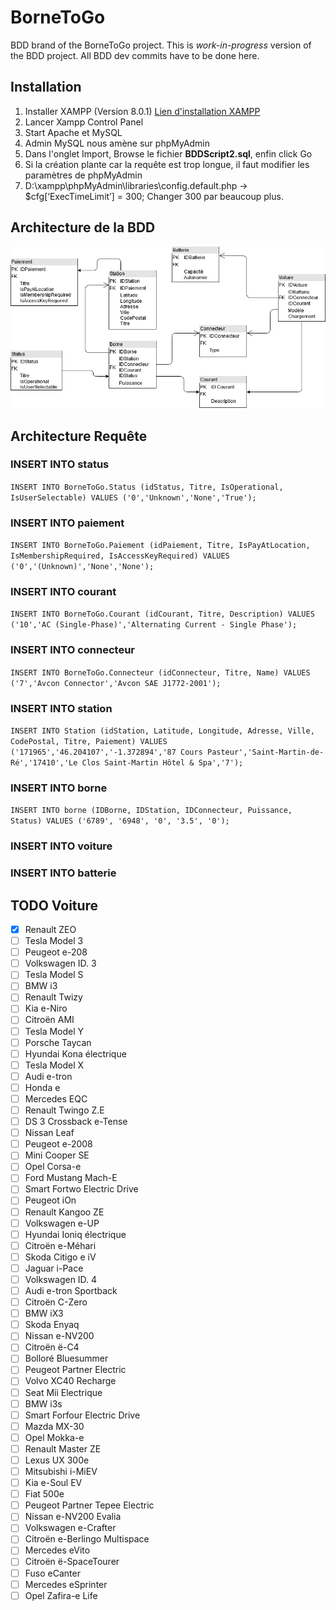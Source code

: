 # BorneToGo

BDD brand of the BorneToGo project. This is *work-in-progress* version of the BDD project. All BDD dev commits have to be done here.

## Installation
1. Installer XAMPP (Version 8.0.1) [Lien d'installation XAMPP](https://www.apachefriends.org/download.html)
2. Lancer Xampp Control Panel
3. Start Apache et MySQL
4. Admin MySQL nous amène sur phpMyAdmin
5. Dans l'onglet Import, Browse le fichier **BDDScript2.sql**, enfin click Go
6. Si la création plante car la requête est trop longue, il faut modifier les paramètres de phpMyAdmin
7. D:\xampp\phpMyAdmin\libraries\config.default.php -> $cfg[‘ExecTimeLimit’] = 300; Changer 300 par beaucoup plus.

## Architecture de la BDD
![Architecture de la BDD V3](/images/Schema_BDD_V3.png)

## Architecture Requête

### INSERT INTO status
`INSERT INTO BorneToGo.Status (idStatus, Titre, IsOperational, IsUserSelectable) VALUES ('0','Unknown','None','True');`

### INSERT INTO paiement
`INSERT INTO BorneToGo.Paiement (idPaiement, Titre, IsPayAtLocation, IsMembershipRequired, IsAccessKeyRequired) VALUES ('0','(Unknown)','None','None');`

### INSERT INTO courant
`INSERT INTO BorneToGo.Courant (idCourant, Titre, Description) VALUES ('10','AC (Single-Phase)','Alternating Current - Single Phase');`

### INSERT INTO connecteur
`INSERT INTO BorneToGo.Connecteur (idConnecteur, Titre, Name) VALUES ('7','Avcon Connector','Avcon SAE J1772-2001');`

### INSERT INTO station
`INSERT INTO Station (idStation, Latitude, Longitude, Adresse, Ville, CodePostal, Titre, Paiement) VALUES ('171965','46.204107','-1.372894','87 Cours Pasteur','Saint-Martin-de-Ré','17410','Le Clos Saint-Martin Hôtel & Spa','7');`

### INSERT INTO borne
`INSERT INTO borne (IDBorne, IDStation, IDConnecteur, Puissance, Status) VALUES ('6789', '6948', '0', '3.5', '0');`

### INSERT INTO voiture

### INSERT INTO batterie

## TODO Voiture
- [x] Renault ZEO
- [ ] Tesla Model 3
- [ ] Peugeot e-208
- [ ] Volkswagen ID. 3
- [ ] Tesla Model S
- [ ] BMW i3
- [ ] Renault Twizy
- [ ] Kia e-Niro
- [ ] Citroën AMI
- [ ] Tesla Model Y
- [ ] Porsche Taycan
- [ ] Hyundai Kona électrique
- [ ] Tesla Model X
- [ ] Audi e-tron
- [ ] Honda e
- [ ] Mercedes EQC
- [ ] Renault Twingo Z.E
- [ ] DS 3 Crossback e-Tense
- [ ] Nissan Leaf
- [ ] Peugeot e-2008
- [ ] Mini Cooper SE
- [ ] Opel Corsa-e
- [ ] Ford Mustang Mach-E
- [ ] Smart Fortwo Electric Drive
- [ ] Peugeot iOn
- [ ] Renault Kangoo ZE
- [ ] Volkswagen e-UP
- [ ] Hyundai Ioniq électrique
- [ ] Citroën e-Méhari
- [ ] Skoda Citigo e iV
- [ ] Jaguar i-Pace
- [ ] Volkswagen ID. 4
- [ ] Audi e-tron Sportback
- [ ] Citroën C-Zero
- [ ] BMW iX3
- [ ] Skoda Enyaq
- [ ] Nissan e-NV200
- [ ] Citroën ë-C4
- [ ] Bolloré Bluesummer
- [ ] Peugeot Partner Electric
- [ ] Volvo XC40 Recharge
- [ ] Seat Mii Electrique
- [ ] BMW i3s
- [ ] Smart Forfour Electric Drive
- [ ] Mazda MX-30
- [ ] Opel Mokka-e
- [ ] Renault Master ZE
- [ ] Lexus UX 300e
- [ ] Mitsubishi i-MiEV
- [ ] Kia e-Soul EV
- [ ] Fiat 500e
- [ ] Peugeot Partner Tepee Electric
- [ ] Nissan e-NV200 Evalia
- [ ] Volkswagen e-Crafter
- [ ] Citroën e-Berlingo Multispace
- [ ] Mercedes eVito
- [ ] Citroën ë-SpaceTourer
- [ ] Fuso eCanter
- [ ] Mercedes eSprinter
- [ ] Opel Zafira-e Life